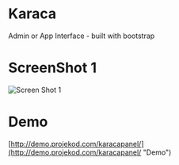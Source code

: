 Karaca
======

Admin or App Interface - built with bootstrap


ScreenShot 1
============
![Screen Shot 1](http://i.imgur.com/1E3QzFj.png)

Demo
=====
[http://demo.projekod.com/karacapanel/](http://demo.projekod.com/karacapanel/ "Demo")